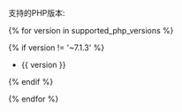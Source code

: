 支持的PHP版本:

{% for version in supported_php_versions %}

{% if version != '~7.1.3' %}

*  {{ version }}

{% endif %}

{% endfor %}
